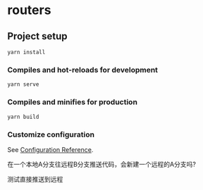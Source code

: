 # routers

## Project setup
```
yarn install
```

### Compiles and hot-reloads for development
```
yarn serve
```

### Compiles and minifies for production
```
yarn build
```

### Customize configuration
See [Configuration Reference](https://cli.vuejs.org/config/).

在一个本地A分支往远程B分支推送代码，会新建一个远程的A分支吗?

测试直接推送到远程

